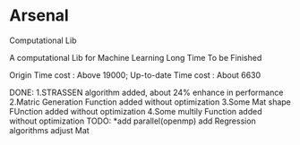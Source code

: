 # Arsenal
Computational Lib

A computational Lib for Machine Learning
Long Time To be Finished

Origin Time cost : Above 19000;  Up-to-date Time cost : About 6630

DONE:
	1.STRASSEN algorithm added, about 24% enhance in performance
	2.Matric Generation Function added without optimization
	3.Some Mat shape FUnction added without optimization
    4.Some multily Function added without optimization
TODO:
	*add parallel(openmp)
	add Regression algorithms
	adjust Mat
